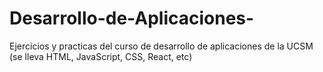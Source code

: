 # Desarrollo-de-Aplicaciones-
Ejercicios y practicas del curso de desarrollo de aplicaciones de la UCSM (se lleva HTML, JavaScript, CSS, React, etc)
